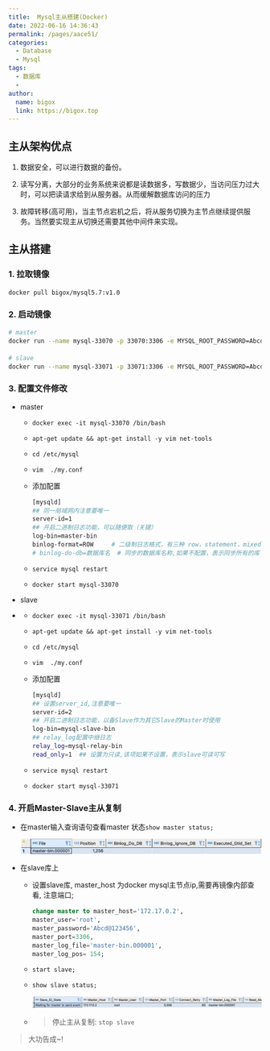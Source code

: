 ```yaml
---
title:  Mysql主从搭建(Docker)
date: 2022-06-16 14:36:43
permalink: /pages/aace51/
categories:
  - Database
  - Mysql
tags:
  - 数据库
  - 
author: 
  name: bigox
  link: https://bigox.top
---
```

## 主从架构优点

1. 数据安全，可以进行数据的备份。

2. 读写分离，大部分的业务系统来说都是读数据多，写数据少，当访问压力过大时，可以把读请求给到从服务器。从而缓解数据库访问的压力

3. 故障转移(高可用)，当主节点宕机之后，将从服务切换为主节点继续提供服务。当然要实现主从切换还需要其他中间件来实现。

## 主从搭建

### 1. 拉取镜像

```
docker pull bigox/mysql5.7:v1.0
```

### 2. 启动镜像

```sh
# master
docker run --name mysql-33070 -p 33070:3306 -e MYSQL_ROOT_PASSWORD=Abcd@123456 -d -v /data/mysql/conf:/etc/mysql/conf.d -v /data/mysql/data/:/var/lib/mysql --restart=always mysql5.7:v1.0

# slave
docker run --name mysql-33071 -p 33071:3306 -e MYSQL_ROOT_PASSWORD=Abcd@123456 -d -v /data/mysql/conf:/etc/mysql/conf.d -v /data/mysql/data/:/var/lib/mysql --restart=always mysql5.7:v1.0
```



### 3. 配置文件修改

- master

  - `docker exec -it mysql-33070 /bin/bash `
  - `apt-get update && apt-get install -y vim net-tools`

  - `cd /etc/mysql`

  - `vim  ./my.conf`

  - 添加配置

    ```sh
    [mysqld]
    ## 同一局域网内注意要唯一
    server-id=1
    ## 开启二进制日志功能，可以随便取（关键）
    log-bin=master-bin
    binlog-format=ROW     # 二级制日志格式，有三种 row，statement，mixed
    # binlog-do-db=数据库名  # 同步的数据库名称,如果不配置，表示同步所有的库
    ```

  - `service mysql restart`

  - `docker start mysql-33070`

- slave

- - `docker exec -it mysql-33071 /bin/bash `
  - `apt-get update && apt-get install -y vim net-tools`

  - `cd /etc/mysql`

  - `vim  ./my.conf`

  - 添加配置

    ```sh
    [mysqld]
    ## 设置server_id,注意要唯一
    server-id=2  
    ## 开启二进制日志功能，以备Slave作为其它Slave的Master时使用
    log-bin=mysql-slave-bin   
    ## relay_log配置中继日志
    relay_log=mysql-relay-bin  
    read_only=1  ## 设置为只读,该项如果不设置，表示slave可读可写
    ```

  - `service mysql restart`
  - `docker start mysql-33071`

### 4. 开启Master-Slave主从复制

- 在master输入查询语句查看master 状态`show master status;`

  ![image-20220428155748060](https://raw.githubusercontent.com/daniuEvan/pictrues/main/Typora/image-20220428155748060.png)

- 在slave库上

  - 设置slave库, master_host 为docker mysql主节点ip,需要再镜像内部查看, 注意端口;

    ```sql
    change master to master_host='172.17.0.2',
    master_user='root',
    master_password='Abcd@123456',
    master_port=3306,
    master_log_file='master-bin.000001',
    master_log_pos= 154;
    ```

  - `start slave;`

  - `show slave status;`

    ![image-20220428160017620](https://raw.githubusercontent.com/daniuEvan/pictrues/main/Typora/image-20220428160017620.png)

  - > 停止主从复制: `stop slave`



> 大功告成~!
